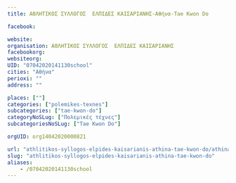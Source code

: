 ```yaml
---
title: ΑΘΛΗΤΙΚΟΣ ΣΥΛΛΟΓΟΣ  ΕΛΠΙΔΕΣ ΚΑΙΣΑΡΙΑΝΗΣ-Αθήνα-Tae Kwon Do

facebook:

website:
organisation: ΑΘΛΗΤΙΚΟΣ ΣΥΛΛΟΓΟΣ  ΕΛΠΙΔΕΣ ΚΑΙΣΑΡΙΑΝΗΣ
facebookorg:
websiteorg:
UID: "07042020141130school"
cities: "Αθήνα"
perioxi: ""
address: ""

places: [""]
categories: ["polemikes-texnes"]
subcategories: ["tae-kwon-do"]
categoryNoSLug: ["Πολεμικές τέχνες"]
subcategoriesNoSLug: ["Tae Kwon Do"]

orgUID: org14042020000821

url: "athlitikos-syllogos-elpides-kaisarianis-athina-tae-kwon-do/athina//"
slug: "athlitikos-syllogos-elpides-kaisarianis-athina-tae-kwon-do"
aliases:
    - /07042020141130school
---
```





